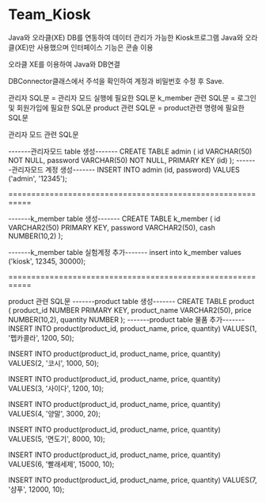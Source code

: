 # Team_Kiosk

Java와 오라클(XE) DB를 연동하여 데이터 관리가 가능한 Kiosk프로그램
Java와 오라클(XE)만 사용했으며 인터페이스 기능은 콘솔 이용

오라클 XE를 이용하여 Java와 DB연결

DBConnector클래스에서 주석을 확인하여 계정과 비밀번호 수정 후 Save.

관리자 SQL문 = 관리자 모드 실행에 필요한 SQL문
k_member 관련 SQL문 = 로그인 및 회원가입에 필요한 SQL문
product 관련 SQL문 = product관련 명령에 필요한 SQL문

관리자 모드 관련 SQL문

-------관리자모드 table 생성-------
CREATE TABLE admin (
    id VARCHAR(50) NOT NULL,
    password VARCHAR(50) NOT NULL,
    PRIMARY KEY (id)
);
-------관리자모드 계정 생성-------
INSERT INTO admin (id, password) VALUES ('admin', '12345');


===========================================================


-------k_member table 생성-------
CREATE TABLE k_member (
    id VARCHAR2(50) PRIMARY KEY,
    password VARCHAR2(50),
    cash NUMBER(10,2)
);

-------k_member table 실험계정 추가-------
insert into k_member values ('kiosk', 12345, 30000);


===========================================================


product 관련 SQL문
-------product table 생성-------
CREATE TABLE product (
    product_id NUMBER PRIMARY KEY,
    product_name VARCHAR2(50),
    price NUMBER(10,2),
    quantity NUMBER
);
-------product table 물품 추가-------
INSERT INTO product(product_id, product_name, price, quantity)
VALUES(1, '펩카콜라', 1200, 50);

INSERT INTO product(product_id, product_name, price, quantity)
VALUES(2, '코시', 1000, 50);

INSERT INTO product(product_id, product_name, price, quantity)
VALUES(3, '사이다', 1200, 10);

INSERT INTO product(product_id, product_name, price, quantity)
VALUES(4, '양말', 3000, 20);

INSERT INTO product(product_id, product_name, price, quantity)
VALUES(5, '면도기', 8000, 10);

INSERT INTO product(product_id, product_name, price, quantity)
VALUES(6, '빨래세제', 15000, 10);

INSERT INTO product(product_id, product_name, price, quantity)
VALUES(7, '샴푸', 12000, 10);
